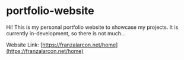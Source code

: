 # portfolio-website

Hi! This is my personal portfolio website to showcase my projects. It is currently in-development, so there is not much...

Website Link: [https://franzalarcon.net/home](https://franzalarcon.net/home)

